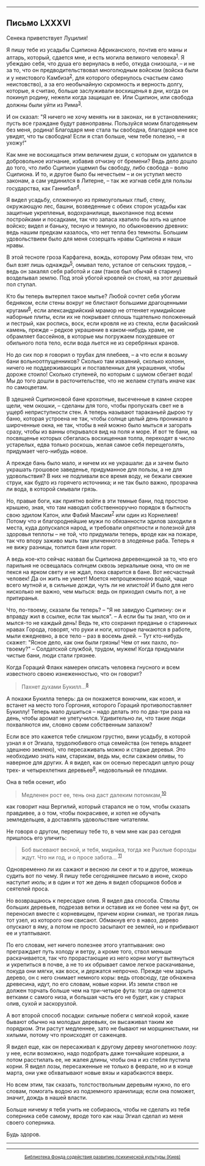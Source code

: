

* * *

## Письмо LXXXVI

Сенека приветствует Луцилия!

Я пишу тебе из усадьбы Сципиона Африканского, почтив его маны и алтарь, который, сдается мне, и есть могила великого человека<sup>[1](refer.htm#pLXXXVI-1)</sup>. Я убеждаю себя, что душа его вернулась в небо, откуда снизошла, – и не за то, что он предводительствовал многолюдным войском (войска были и у неистового Камбиза<sup>[2](refer.htm#pLXXXVI-2)</sup>, для которого обернулось счастьем само неистовство), а за его необычайную скромность и верность долгу, которые, я считаю, больше заслуживали восхищенья в дни, когда он покинул родину, нежели когда защищал ее. Или Сципион, или свобода должны были уйти из Рима<sup>[3](refer.htm#pLXXXVI-3)</sup>.

И он сказал: "Я ничего не хочу менять ни в законах, ни в установлениях; пусть все граждане будут равноправны. Пользуйся моим благодеяньем без меня, родина! Благодаря мне стала ты свободна, благодаря мне все увидят, что ты свободна! Если я стал больше, чем тебе полезно, – я ухожу!"

Как мне не восхищаться этим величием души, с которым он удалился в добровольное изгнание, избавив отчизну от бремени? Ведь дело дошло до того, что либо Сципион ущемил бы свободу, либо свобода – волю Сципиона. И то, и другое было бы нечестьем – и он уступил место законам, а сам уединился в Литерне, – так же изгнав себя для пользы государства, как Ганнибал<sup>[4](refer.htm#pLXXXVI-4)</sup>.

Я видел усадьбу, сложенную из прямоугольных глыб, стену, окружающую лес, башни, возведенные с обеих сторон усадьбы как защитные укрепленья, водохранилище, выкопанное под всеми постройками и посадками, так что запаса хватило бы хоть на целое войско; видел и баньку, тесную и темную, по обыкновению древних: ведь нашим предкам казалось, что нет тепла без темноты. Большим удовольствием было для меня созерцать нравы Сципиона и наши нравы.

В этой тесноте гроза Карфагена, вождь, которому Рим обязан тем, что был взят лишь однажды<sup>[5](refer.htm#pLXXXVI-5)</sup>, омывал тело, усталое от сельских трудов, – ведь он закалял себя работой и сам (таков был обычай в старину) возделывал землю. Под этой убогой кровлей он стоял, на этот дешевый пол ступал.

Кто бы теперь вытерпел такое мытье? Любой сочтет себя убогим бедняком, если стены вокруг не блистают большими драгоценными кругами<sup>[6](refer.htm#pLXXXVI-6)</sup>, если александрийский мрамор не оттеняет нумидийские наборные плиты, если их не покрывает сплошь тщательно положенный и пестрый, как роспись, воск, если кровля не из стекла, если фасийский камень, прежде – редкое украшение в каком-нибудь храме, не обрамляет бассейнов, в которые мы погружаем похудевшее от обильного пота тело, если вода льется не из серебряных кранов.

Но до сих пор я говорил о трубах для плебеев, – а что если я возьму бани вольноотпущенников? Сколько там изваяний, сколько колонн, ничего не поддерживающих и поставленных для украшения, чтобы дороже стоило! Сколько ступеней, по которым с шумом сбегает вода! Мы до того дошли в расточительстве, что не желаем ступать иначе как по самоцветам.

В здешней Сципионовой бане крохотные, высеченные в камне скорее щели, чем окошки, – сделаны для того, чтобы пропускать свет не в ущерб неприступности стен. А теперь называют тараканьей дырою ту баню, которая устроена не так, чтобы солнце целый день проникало в широченные окна, не так, чтобы в ней можно было мыться и загорать сразу, чтобы из ванны открывался вид на поля и море. И вот те бани, на посвященье которых сбегалась восхищенная толпа, переходят в число устарелых, едва только роскошь, желая самое себя перещеголять, придумает чего-нибудь новое.

А прежде бань было мало, и ничем их не украшали: да и зачем было украшать грошовое заведенье, придуманное для пользы, а не для удовольствия? В них не подливали все время воду, не бежали свежие струи, как будто из горячего источника; и не так было важно, прозрачна ли вода, в которой смывали грязь.

Но, правые боги, как приятно войти в эти темные бани, под простою крышею, зная, что там наводил собственноручно порядок в бытность свою эдилом Катон, или Фабий Максим<sup>[7](refer.htm#pLXXXVI-7)</sup> или один из Корнелиев! Потому что и благороднейшие мужи по обязанности эдилов заходили в места, куда допускался народ, и требовали опрятности и полезной для здоровья теплоты – не той, что придумали теперь, вроде как на пожаре, так что впору заживо мыть там уличенного в злодеянье раба. Теперь я не вижу разницы, топится баня или горит.

А ведь кое-кто сейчас назвал бы Сципиона деревенщиной за то, что его парильня не освещалась солнцем сквозь зеркальные окна, что он не пекся на ярком свету и не ждал, пока сварится в бане. Вот несчастный человек! Да он жить не умеет! Моется непроцеженною водой, чаще всего мутной и, в сильные дожди, чуть ли не илистой! И было для него нисколько не важно, чем мыться: ведь он приходил смыть пот, а не притиранья.

Что, по-твоему, сказали бы теперь? – "Я не завидую Сципиону: он и вправду жил в ссылке, если так мылся". – А если бы ты знал, что он и мылся-то не каждый день! Ведь те, кто сохранил преданье о старинных нравах Города, говорят, что руки и ноги, которые пачкаются в работе, мыли ежедневно, а все тело – раз в восемь дней. – Тут кто-нибудь скажет: "Ясное дело, как они были грязны! Чем от них пахло, по-твоему?" – Солдатской службой, трудом, мужем! Когда придумали чистые бани, люди стали грязнее.

Когда Гораций Флакк намерен описать человека гнусного и всем известного своею изнеженностью, что он говорит?

> Пахнет духами Букилл...<sup>[8](refer.htm#pLXXXVI-8)</sup>

А покажи Букилла теперь: да он покажется вонючим, как козел, и встанет на место того Горгония, которого Гораций противопоставляет Букиллу! Теперь мало душиться – надо делать это по два-три раза на день, чтобы аромат не улетучился. Удивительно ли, что такие люди похваляются им, словно своим собственным запахом?

Если все это кажется тебе слишком грустно, вини усадьбу, в которой узнал я от Эгиала, трудолюбивого отца семейства (он теперь владеет здешнею землею), что пересаживать можно и старые деревья. Это необходимо знать нам, старикам, ведь мы, если сажаем оливы, то наверное для других. А я видел, как он осенью пересадил целую рощу трех- и четырехлетних деревьев<sup>[9](refer.htm#pLXXXVI-9)</sup>, недовольный ее плодами.

Она в тебя осенит, ибо

> Медленен рост ее, тень она даст далеким потомкам,<sup>[10](refer.htm#pLXXXVI-10)</sup>

как говорит наш Вергилий, который старался не о том, чтобы сказать правдивее, а о том, чтобы покрасивее, и хотел не обучать земледельцев, а доставлять удовольствие читателям.

Не говоря о другом, перепишу тебе то, в чем мне как раз сегодня пришлось его уличить:

> Боб высевают весной, и тебя, мидийка, тогда же
> Рыхлые борозды ждут. Что ни год, и о просе забота... <sup>[11](refer.htm#pLXXXVI-11)</sup>

Одновременно ли их сажают и весною ли сеют и то и другое, можешь судить вот по чему. Я пишу тебе сегодняшнее письмо в июне, скоро наступит июль; и в один и тот же день я видел сборщиков бобов и сеятелей проса.

Но возвращаюсь к пересадке олив. Я видел два способа. Стволы больших деревьев, подрезав ветки и оставив их не более чем на фут, он переносил вместе с корневищем, причем корни снимал, не трогая лишь тот узел, из которого они свисают. Обмакнув его в навоз, дерево опускают в яму, а потом не просто засыпают ее землей, но и прибивают ее и утаптывают.

По его словам, нет ничего полезнее этого утаптывания: оно преграждает путь холоду и ветру, а кроме того, ствол меньше раскачивается, так что прорастающие из него корни могут вытянуться и укрепиться в почве, а не то их обрывает самое легкое раскачиванье, покуда они мягки, как воск, и держатся непрочно. Прежде чем зарыть дерево, он с него снимает немного коры: ведь отовсюду, где обнажена древесина, идут, по его словам, новые корни. Из земли ствол не должен торчать больше чем на три-четыре фута: тогда он оденется ветками с самого низа, и большая часть его не будет, как у старых олив, сухой и заскорузлой.

А вот второй способ посадки: сильные побеги с мягкой корой, какие бывают обычно на молодых деревьях, он высаживал таким же порядком. Эти растут медленнее, зато не бывают ни морщинистыми, ни хилыми, потому что происходят от саженцев.

Я видел еще, как он пересаживал к другому дереву многолетнюю лозу: у нее, если возможно, надо подобрать даже тончайшие корешки, а потом расстилать ее, не жалея длины, чтобы она и из стебля пустила корни. Я видел лозы, пересаженные не только в феврале, но и в конце марта, они уже обхватывают новые вязы и карабкаются вверх.

Но всем этим, так сказать, толстоствольным деревьям нужно, по его словам, помогать водою из подземного хранилища; если она поможет, значит, дождь в нашей власти.

Больше ничему я тебя учить не собираюсь, чтобы не сделать из тебя соперника себе самому, вроде того как наш Эгиал сделал из меня своего соперника.

Будь здоров.

<div align="center">

* * *



* * *

[<small>Библиотека Фонда содействия развитию психической культуры (Киев)</small>](mailto:webmaster@psylib.kiev.ua)</div>